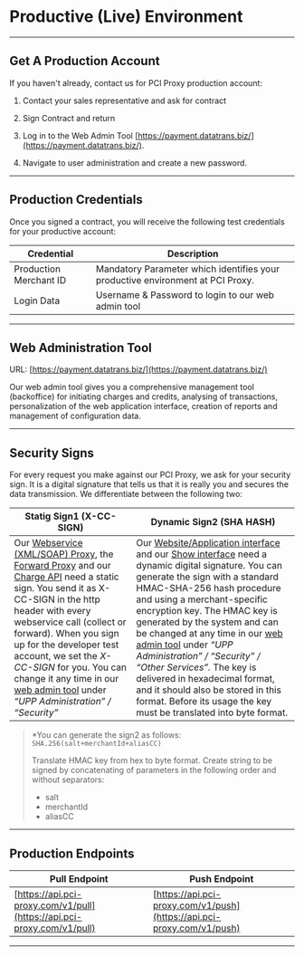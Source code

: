 # Productive \(Live\) Environment

---

## Get A Production Account

If you haven't already, contact us for PCI Proxy production account:

1. Contact your sales representative and ask for contract

2. Sign Contract and return

3. Log in to the Web Admin Tool [https://payment.datatrans.biz/](https://payment.datatrans.biz/).

4. Navigate to user administration and create a new password.

---

## Production Credentials

Once you signed a contract, you will receive the following test credentials for your productive account:

| Credential | Description |
| --- | --- |
| Production Merchant ID | Mandatory Parameter which identifies your productive environment at PCI Proxy. |
| Login Data | Username & Password to login to our web admin tool |

---

## Web Administration Tool

URL: [https://payment.datatrans.biz/](https://payment.datatrans.biz/)

Our web admin tool gives you a comprehensive management tool \(backoffice\) for initiating charges and credits, analysing of transactions, personalization of the web application interface, creation of reports and management of configuration data.

---

## Security Signs

For every request you make against our PCI Proxy, we ask for your security sign. It is a digital signature that tells us that it is really you and secures the data transmission. We differentiate between the following two:

| Statig Sign1 \(X-CC-SIGN\) | Dynamic Sign2 \(SHA HASH\) |
| --- | --- |
| Our [Webservice \(XML/SOAP\) Proxy](https://docs.pci-proxy.com/webservice.html), the [Forward Proxy](https://docs.pci-proxy.com/forward.html) and our [Charge API](https://docs.pci-proxy.com/charge.html) need a static sign. You send it as X-CC-SIGN in the http header with every webservice call \(collect or forward\). When you sign up for the developer test account, we set the  _X-CC-SIGN_ for you. You can change it any time in our [web admin tool](http://pilot.datatrans.biz) under _“UPP Administration” / “Security”_ | Our [Website/Application interface](https://docs.pci-proxy.com/website-application.html) and our [Show interface](https://docs.pci-proxy.com/show.html) need a dynamic digital signature. You can generate the sign with a standard HMAC-SHA-256 hash procedure and using a merchant-specific encryption key. The HMAC key is generated by the system and can be changed at any time in our [web admin tool](http://pilot.datatrans.biz) under _“UPP Administration” / “Security” / “Other Services”._ The key is delivered in hexadecimal format, and it should also be stored in this format. Before its usage the key must be translated into byte format. |

> \*You can generate the sign2 as follows: `SHA.256(salt+merchantId+aliasCC)`
>
> Translate HMAC key from hex to byte format. Create string to be signed by concatenating of parameters in the following order and without separators:
>
> * salt
> * merchantId
> * aliasCC

---

## Production Endpoints

| Pull Endpoint | Push Endpoint |
| --- | --- |
| [https://api.pci-proxy.com/v1/pull](https://api.pci-proxy.com/v1/pull) | [https://api.pci-proxy.com/v1/push](https://api.pci-proxy.com/v1/push) |

---



